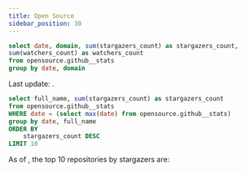 ```yaml
---
title: Open Source
sidebar_position: 30
---
```



```sql github_stats
select date, domain, sum(stargazers_count) as stargazers_count,
sum(watchers_count) as watchers_count
from opensource.github__stats
group by date, domain
```

<Alert status="info">
Last update: <Value data={github_stats} column="date" agg="max" />.
</Alert>

<AreaChart
    data={github_stats}
    x=date
    y=stargazers_count
    series=domain
    title="Stargazers"
/>




```sql github_top_by_date
select full_name, sum(stargazers_count) as stargazers_count
from opensource.github__stats
WHERE date = (select max(date) from opensource.github__stats)
group by date, full_name
ORDER BY
    stargazers_count DESC
LIMIT 10
```

As of <Value data={github_stats} column="date" agg="max" />, the top 10 repositories by stargazers are:

<DataTable data={github_top_by_date}/>